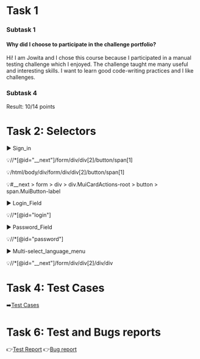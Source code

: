 # Task 1
### Subtask 1
#### Why did I choose to participate in the challenge portfolio?
Hi! I am Jowita and I chose this course because I participated in a manual testing challenge which I enjoyed. 
The challenge taught me many useful and interesting skills. 
I want to learn good code-writing practices and I like challenges.
### Subtask 4
Result: 10/14 points 
# Task 2: Selectors
▶️ Sign_in 

💡//*[@id="__next"]/form/div/div[2]/button/span[1]

💡/html/body/div/form/div/div[2]/button/span[1]

💡#__next > form > div > div.MuiCardActions-root > button > span.MuiButton-label


▶️ Login_Field

💡//*[@id="login"]

▶️ Password_Field

💡//*[@id="password"]

▶️ Multi-select_language_menu

💡//*[@id="__next"]/form/div/div[2]/div/div

# Task 4: Test Cases
➡️[Test Cases](https://docs.google.com/spreadsheets/d/1_010HCKghoR2BPgXg6K0uOt19N9RvDuSm_q64u4OSI4/edit?usp=sharing)

# Task 6: Test and Bugs reports
👉[Test Report](https://docs.google.com/document/d/1cbj3wkrmrh0E9h6wdwpOoRS526BsYubuSoB7mWnjdBQ/edit?usp=sharing)
👉[Bug report](https://docs.google.com/spreadsheets/d/1pIqrC37xgqdXYDfN-sxL2IopZU4KZdhHvmAtUO6vhX4/edit?usp=sharing)


